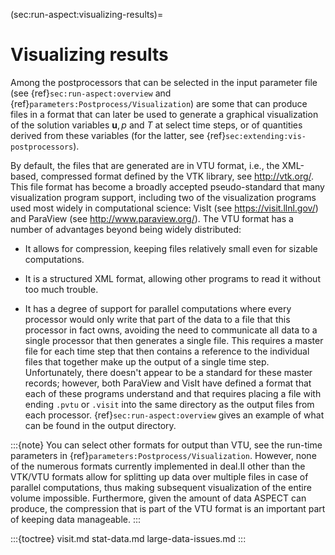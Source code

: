 (sec:run-aspect:visualizing-results)=
# Visualizing results

Among the postprocessors that can be selected in the input parameter file (see
{ref}`sec:run-aspect:overview` and {ref}`parameters:Postprocess/Visualization`) are
some that can produce files in a format that can later be used to generate a
graphical visualization of the solution variables $\mathbf u, p$ and $T$ at
select time steps, or of quantities derived from these variables (for the
latter, see {ref}`sec:extending:vis-postprocessors`).

By default, the files that are generated are in VTU format, i.e., the
XML-based, compressed format defined by the VTK library, see
<http://vtk.org/>. This file format has become a broadly
accepted pseudo-standard that many visualization program support, including
two of the visualization programs used most widely in computational science:
VisIt (see <https://visit.llnl.gov/>) and ParaView (see
<http://www.paraview.org/>). The VTU format has a number of advantages beyond
being widely distributed:

-   It allows for compression, keeping files relatively small even for sizable
    computations.

-   It is a structured XML format, allowing other programs to read it without
    too much trouble.

-   It has a degree of support for parallel computations where every processor
    would only write that part of the data to a file that this processor in
    fact owns, avoiding the need to communicate all data to a single processor
    that then generates a single file. This requires a master file for each
    time step that then contains a reference to the individual files that
    together make up the output of a single time step. Unfortunately, there
    doesn't appear to be a standard for these master records; however,
    both ParaView and VisIt have defined a format that each of these programs
    understand and that requires placing a file with ending `.pvtu` or
    `.visit` into the same directory as the output files from each processor.
    {ref}`sec:run-aspect:overview` gives an example of what can be found in the output
    directory.

:::{note}
You can select other formats for output than VTU, see the run-time parameters in {ref}`parameters:Postprocess/Visualization`. However, none of the numerous formats currently implemented in deal.II other than
the VTK/VTU formats allow for splitting up data over multiple files in case of parallel computations, thus making subsequent visualization of the entire volume impossible. Furthermore, given
the amount of data ASPECT can produce, the compression that is part of the VTU format is
an important part of keeping data manageable.
:::

:::{toctree}
visit.md
stat-data.md
large-data-issues.md
:::
